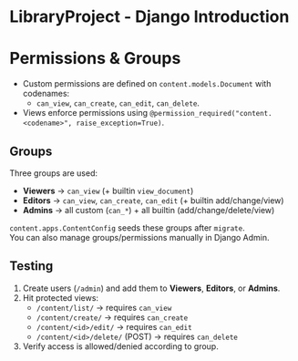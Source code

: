 # LibraryProject - Django Introduction
# Permissions & Groups

- Custom permissions are defined on `content.models.Document` with codenames:
  - `can_view`, `can_create`, `can_edit`, `can_delete`.
- Views enforce permissions using `@permission_required("content.<codename>", raise_exception=True)`.

## Groups
Three groups are used:
- **Viewers** → `can_view` (+ builtin `view_document`)
- **Editors** → `can_view`, `can_create`, `can_edit` (+ builtin add/change/view)
- **Admins**  → all custom (`can_*`) + all builtin (add/change/delete/view)

`content.apps.ContentConfig` seeds these groups after `migrate`.  
You can also manage groups/permissions manually in Django Admin.

## Testing
1. Create users (`/admin`) and add them to **Viewers**, **Editors**, or **Admins**.
2. Hit protected views:
   - `/content/list/`   → requires `can_view`
   - `/content/create/` → requires `can_create`
   - `/content/<id>/edit/` → requires `can_edit`
   - `/content/<id>/delete/` (POST) → requires `can_delete`
3. Verify access is allowed/denied according to group.
